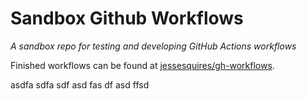 # Sandbox Github Workflows

*A sandbox repo for testing and developing GitHub Actions workflows*

Finished workflows can be found at [jessesquires/gh-workflows](https://github.com/jessesquires/gh-workflows).

asdfa
sdfa
sdf
asd
fas
df
asd
ffsd
